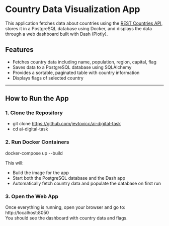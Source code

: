 # Country Data Visualization App

This application fetches data about countries using the [REST Countries API](https://restcountries.com/), stores it in a PostgreSQL database using Docker, and displays the data through a web dashboard built with Dash (Plotly).

## Features

- Fetches country data including name, population, region, capital, flag
- Saves data to a PostgreSQL database using SQLAlchemy
- Provides a sortable, paginated table with country information
- Displays flags of selected country

---

## How to Run the App

### 1. Clone the Repository

- git clone https://github.com/jevtovicc/ai-digital-task
- cd ai-digital-task


### 2. Run Docker Containers
docker-compose up --build

This will:

- Build the image for the app
- Start both the PostgreSQL database and the Dash app
- Automatically fetch country data and populate the database on first run


### 3. Open the Web App
Once everything is running, open your browser and go to: http://localhost:8050 <br> You should see the dashboard with country data and flags.
